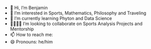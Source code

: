- 👋 Hi, I’m Benjamin
- 👀 I’m interested in Sports, Mathematics, Philosophy and Traveling
- 🌱 I’m currently learning Phyton and Data Science
- 🫱🏽‍🫲🏾 I’m looking to collaborate on Sports Analysis Projects and Mentorship
- 📫 How to reach me: 
- 😄 Pronouns: he/him

<!---
BenjaminDataScience/BenjaminDataScience is a ✨ special ✨ repository because its `README.md` (this file) appears on your GitHub profile.
You can click the Preview link to take a look at your changes.
--->
